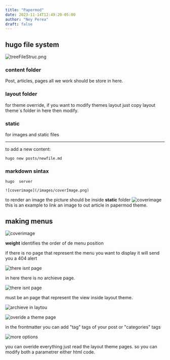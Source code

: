 ```yaml
---
title: "Papermod"
date: 2023-11-14T12:49:20-05:00
author: "Ney Perea"
draft: false
---
```


## hugo file system

![treeFileStruc.png](/images/treeFileStruc.png)
###  content folder
Post, articles, pages all we work should be store in here.
###  layout folder
for theme override, if you want to modify themes layout just copy layout theme´s folder in here then modify.
### static
for images and static files

---
to add a new content:

```
hugo new posts/newfile.md

```


### markdown sintax

```
hugo  server

```

```
![coverimage](/images/coverImage.png)
```

to render an image the picture should be inside **static** folder
![coverimage](/images/coverImage.png)
this is an example to link an image to out article in papermod theme.


## making menus

![coverimage](/images/makingMenu.png)

**weight** identifies the order of de menu position

if there is no page that represent the menu you want to display it will send you a 404 alert

![there isnt page](/images/noPage.png)

in here there is no archieve page.

![there isnt page](img/createApage.png)

must be an page that represent the view inside layout theme.

![archieve in laytou](img/archieveInlayout.png)

![overide a theme page](img/overideAthemePage.png)


in the frontmatter you can add "tag" tags of your post 
or "categories" tags

![more options](img/configFileMoreOptions.png)

you can overide everything just read the layout theme pages. so you can modify both a parametrer either html code.











